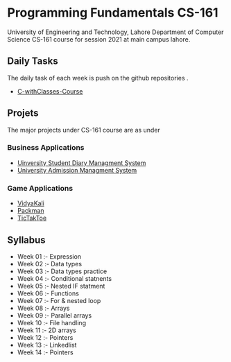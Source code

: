 # Programming Fundamentals CS-161 



University of Engineering and Technology, Lahore Department of Computer Science
CS-161 course for session 2021 at main campus lahore.
## Daily Tasks
The daily task of each week is push on the github  repositories .
 - [C-withClasses-Course](https://github.com/hamadhassan/C-withClasses-Course)

## Projets
 The major projects under CS-161 course are as under

### Business Applications
 - [Uinversity Student Diary Managment System](https://awesomeopensource.com/project/elangosundar/awesome-README-templates)
 - [University Admission Managment System](https://github.com/matiassingers/awesome-readme)
### Game Applications
 - [VidyaKali](https://awesomeopensource.com/project/elangosundar/awesome-README-templates)
 - [Packman](https://github.com/matiassingers/awesome-readme)
 - [TicTakToe](https://github.com/matiassingers/awesome-readme)

## Syllabus 
- Week 01 :- Expression 
- Week 02 :- Data types
- Week 03 :- Data types practice
- Week 04 :- Conditional statnents
- Week 05 :- Nested IF statment
- Week 06 :- Functions
- Week 07 :- For & nested loop
- Week 08 :- Arrays
- Week 09 :- Parallel arrays
- Week 10 :- File handling
- Week 11 :- 2D arrays
- Week 12 :- Pointers
- Week 13 :- Linkedlist
- Week 14 :- Pointers














